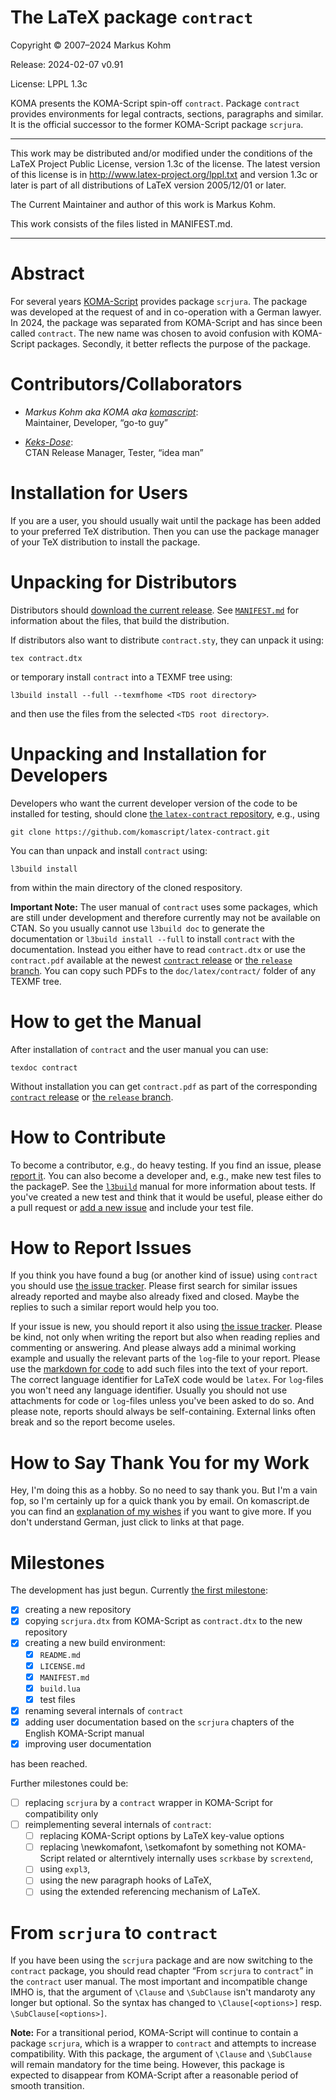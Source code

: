 # The LaTeX package `contract`

Copyright © 2007–2024 Markus Kohm

Release: 2024-02-07 v0.91

License: LPPL 1.3c

KOMA presents the KOMA-Script spin-off `contract`. Package `contract` provides
environments for legal contracts, sections, paragraphs and similar. It is the
official successor to the former KOMA-Script package `scrjura`.

----------------------------------------------------------------------------

This work may be distributed and/or modified under the conditions of
the LaTeX Project Public License, version 1.3c of the license.
The latest version of this license is in
    http://www.latex-project.org/lppl.txt
and version 1.3c or later is part of all distributions of LaTeX
version 2005/12/01 or later.

The Current Maintainer and author of this work is Markus Kohm.

This work consists of the files listed in MANIFEST.md.

----------------------------------------------------------------------------

# Abstract

For several years
[KOMA-Script](https://www.sourceforge.net/project/koma-script) provides
package `scrjura`. The package was developed at the request of and in
co-operation with a German lawyer. In 2024, the package was separated from
KOMA-Script and has since been called `contract`. The new name was chosen to
avoid confusion with KOMA-Script packages. Secondly, it better reflects the
purpose of the package.

# Contributors/Collaborators

 - *Markus Kohm aka KOMA aka [komascript](https://github.com/komascript)*:  
 Maintainer, Developer, “go-to guy”
 
 - *[Keks-Dose](https://github.com/Keks-Dose)*:  
 CTAN Release Manager, Tester, “idea man”


# Installation for Users

If you are a user, you should usually wait until the package has been added to
your preferred TeX distribution. Then you can use the package manager of your
TeX distribution to install the package.

# Unpacking for Distributors

Distributors should [download the current
release](https://github.com/komascript/latex-contract/releases). See
[`MANIFEST.md`](https://github.com/komascript/latex-contract/blob/main/MANIFEST.md)
for information about the files, that build the distribution.

If distributors also want to distribute `contract.sty`, they can
unpack it using:

    tex contract.dtx
	
or temporary install `contract` into a TEXMF tree using:

    l3build install --full --texmfhome <TDS root directory>
	
and then use the files from the selected `<TDS root directory>`.

# Unpacking and Installation for Developers

Developers who want the current developer version of the code to be installed
for testing, should clone [the `latex-contract`
repository](https://github.com/komascript/latex-contract), e.g.,
using

	git clone https://github.com/komascript/latex-contract.git

You can than unpack and install `contract` using:

	l3build install
	
from within the main directory of the cloned respository.

**Important Note:** The user manual of `contract` uses some packages, which
are still under development and therefore currently may not be available on
CTAN. So you usually cannot use `l3build doc` to generate the documentation or
`l3build install --full` to install `contract` with the documentation. Instead
you either have to read `contract.dtx` or use the `contract.pdf` available at
the newest [`contract`
release](https://github.com/komascript/latex-contract/releases) or [the
`release`
branch](https://github.com/komascript/latex-contract/tree/release). You can
copy such PDFs to the `doc/latex/contract/` folder of any TEXMF tree.

# How to get the Manual

After installation of `contract` and the user manual you can use:

    texdoc contract
	
Without installation you can get `contract.pdf` as part of the corresponding
[`contract`
release](https://github.com/komascript/latex-contract/releases) or [the
`release`
branch](https://github.com/komascript/latex-contract/tree/release).

# How to Contribute

To become a contributor, e.g., do heavy testing. If you find an issue, please
[report it](#how-to-report-issues). You can also become a developer and, e.g.,
make new test files to the packageP. See the
[`l3build`](https://ctan.org/pkg/l3build) manual for more information about
tests. If you've created a new test and think that it would be useful, please
either do a pull request or [add a new issue](#how-to-report-issues) and
include your test file.

# How to Report Issues

If you think you have found a bug (or another kind of issue) using
`contract` you should use [the issue
tracker](https://github.com/komascript/latex-contract/issues). Please
first search for similar issues already reported and maybe also already fixed
and closed. Maybe the replies to such a similar report would help you too.

If your issue is new, you should report it also using [the issue
tracker](https://github.com/komascript/latex-contract/issues). Please be kind,
not only when writing the report but also when reading replies and commenting
or answering. And please always add a minimal working example and usually the
relevant parts of the `log`-file to your report. Please use the [markdown for
code](https://docs.github.com/en/get-started/writing-on-github/working-with-advanced-formatting/creating-and-highlighting-code-blocks)
to add such files into the text of your report. The correct language
identifier for LaTeX code would be `latex`. For `log`-files you won't need any
language identifier. Usually you should not use attachments for code or
`log`-files unless you've been asked to do so. And please note, reports should
always be self-containing. External links often break and so the report become
useles.

# How to Say Thank You for my Work

Hey, I'm doing this as a hobby. So no need to say thank you. But I'm a vain
fop, so I'm certainly up for a quick thank you by email. On komascript.de you
can find an [explanation of my wishes](https://komascript.de/wunschliste) if
you want to give more. If you don't understand German, just click to links at
that page.

# Milestones

The development has just begun. Currently [the first
milestone](https://github.com/komascript/latex-contract/milestone/1):

 - [x] creating a new repository
 - [x] copying `scrjura.dtx` from KOMA-Script as `contract.dtx` to the new
       repository
 - [x] creating a new build environment:
   - [x] `README.md`
   - [x] `LICENSE.md`
   - [x] `MANIFEST.md`
   - [x] `build.lua`
   - [x] test files
 - [x] renaming several internals of `contract`
 - [x] adding user documentation based on the `scrjura` chapters of the English
       KOMA-Script manual
 - [x] improving user documentation

has been reached.

Further milestones could be:

 - [ ] replacing `scrjura` by a `contract` wrapper in KOMA-Script for
       compatibility only
 - [ ] reimplementing several internals of `contract`:
   - [ ] replacing KOMA-Script options by LaTeX key-value options
   - [ ] replacing \newkomafont, \setkomafont by something not KOMA-Script
         related or alterntively internally uses `scrkbase` by `scrextend`,
   - [ ] using `expl3`, 
   - [ ] using the new paragraph hooks of LaTeX,
   - [ ] using the extended referencing mechanism of LaTeX.

# From `scrjura` to `contract`

If you have been using the `scrjura` package and are now switching to the
`contract` package, you should read chapter “From `scrjura` to `contract`” in
the `contract` user manual. The most important and incompatible change IMHO
is, that the argument of `\Clause` and `\SubClause` isn't mandaroty any longer
but optional. So the syntax has changed to `\Clause[<options>]`
resp. `\SubClause[<options>]`.

**Note:** For a transitional period, KOMA-Script will continue to contain a
package `scrjura`, which is a wrapper to `contract` and attempts to increase
compatibility. With this package, the argument of `\Clause` and `\SubClause`
will remain mandatory for the time being. However, this package is expected to
disappear from KOMA-Script after a reasonable period of smooth transition.
